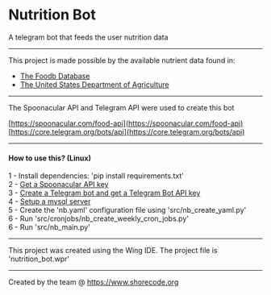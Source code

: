 # Nutrition Bot
A telegram bot that feeds the user nutrition data

***
This project is made possible by the available nutrient data found in:
- [The Foodb Database](www.foodb.ca)
- [The United States Department of Agriculture](https://www.ars.usda.gov/northeast-area/beltsville-md-bhnrc/beltsville-human-nutrition-research-center/food-surveys-research-group/docs/fndds/) 

***

The Spoonacular API and Telegram API were used to create this bot

[https://spoonacular.com/food-api](https://spoonacular.com/food-api)  
[https://core.telegram.org/bots/api](https://core.telegram.org/bots/api) 


***
####  How to use this? (Linux)
1 - Install dependencies:  'pip install requirements.txt'  
2 - [Get a Spoonacular API key](https://spoonacular.com/food-api)  
3 - [Create a Telegram bot and get a Telegram Bot API key](https://core.telegram.org/bots/tutorial)  
4 - [Setup a mysql server](https://dev.mysql.com/doc/mysql-getting-started/en/)   
5 - Create the 'nb.yaml' configuration file using 'src/nb_create_yaml.py'  
6 - Run 'src/cronjobs/nb_create_weekly_cron_jobs.py'  
6 - Run 'src/nb_main.py'

***
This project was created using the Wing IDE. The project file is 'nutrition_bot.wpr'

***
Created by the team @ https://www.shorecode.org
